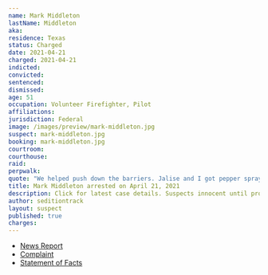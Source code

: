 ```yaml
---
name: Mark Middleton
lastName: Middleton
aka:
residence: Texas
status: Charged
date: 2021-04-21
charged: 2021-04-21
indicted:
convicted: 
sentenced: 
dismissed: 
age: 51
occupation: Volunteer Firefighter, Pilot
affiliations:
jurisdiction: Federal
image: /images/preview/mark-middleton.jpg
suspect: mark-middleton.jpg
booking: mark-middleton.jpg
courtroom:
courthouse:
raid:
perpwalk:
quote: "We helped push down the barriers. Jalise and I got pepper sprayed, clubbed, and tear gassed."
title: Mark Middleton arrested on April 21, 2021
description: Click for latest case details. Suspects innocent until proven guilty.
author: seditiontrack
layout: suspect
published: true
charges:
---
```

- [News Report](https://www.nbcdfw.com/news/local/north-texas-couple-charged-with-assaulting-officers-during-jan-6-capitol-riot/2613058/)
- [Complaint](https://www.justice.gov/usao-dc/case-multi-defendant/file/1388956/download)
- [Statement of Facts](https://www.justice.gov/usao-dc/case-multi-defendant/file/1388961/download)
